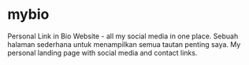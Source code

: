 # mybio
Personal Link in Bio Website - all my social media in one place.  Sebuah halaman sederhana untuk menampilkan semua tautan penting saya.  My personal landing page with social media and contact links.
